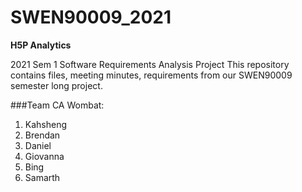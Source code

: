 # SWEN90009_2021

**H5P Analytics**

2021 Sem 1 Software Requirements Analysis Project
This repository contains files, meeting minutes, requirements from our SWEN90009 semester long project.

###Team CA Wombat:
1. Kahsheng
2. Brendan 
3. Daniel 
4. Giovanna
5. Bing
6. Samarth
